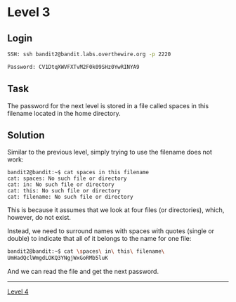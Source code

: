 # Level 3
## Login
```bash
SSH: ssh bandit2@bandit.labs.overthewire.org -p 2220
```
```bash
Password: CV1DtqXWVFXTvM2F0k09SHz0YwRINYA9
```

## Task
The password for the next level is stored in a file called spaces in this filename located in the home directory.

## Solution
Similar to the previous level, simply trying to use the filename does not work:
```
bandit2@bandit:~$ cat spaces in this filename
cat: spaces: No such file or directory
cat: in: No such file or directory
cat: this: No such file or directory
cat: filename: No such file or directory
```
This is because it assumes that we look at four files (or directories), which, however, do not exist.

Instead, we need to surround names with spaces with quotes (single or double) to indicate that all of it belongs to the name for one file:

```bash
bandit2@bandit:~$ cat \spaces\ in\ this\ filename\
UmHadQclWmgdLOKQ3YNgjWxGoRMb5luK
```
And we can read the file and get the next password.
<hr>

[Level 4](Level%204.md)
